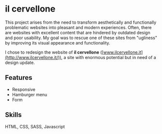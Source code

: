 # il cervellone

This project arises from the need to transform aesthetically and functionally problematic websites into pleasant and modern experiences. Often, there are websites with excellent content that are hindered by outdated design and poor usability. My goal was to rescue one of these sites from "ugliness" by improving its visual appearance and functionality.

I chose to redesign the website of **il cervellone** ([www.ilcervellone.it](http://www.ilcervellone.it/)), a site with enormous potential but in need of a design update.

## Features

- Responsive
- Hamburger menu
- Form


## Skills
HTML, CSS, SASS, Javascript
